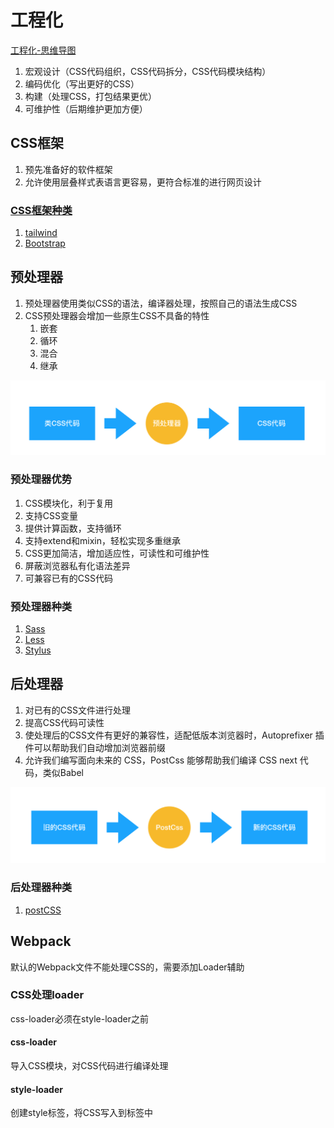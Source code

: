 # 工程化

[工程化-思维导图](./mind/08-工程化.html)

1. 宏观设计（CSS代码组织，CSS代码拆分，CSS代码模块结构）
2. 编码优化（写出更好的CSS）
3. 构建（处理CSS，打包结果更优）
4. 可维护性（后期维护更加方便）

## CSS框架

1. 预先准备好的软件框架
2. 允许使用层叠样式表语言更容易，更符合标准的进行网页设计

### [CSS框架种类](https://cloud.tencent.com/developer/article/1572146?from=article.detail.1793543)

1. [tailwind](https://www.tailwindcss.cn/)
2. [Bootstrap](https://www.bootcss.com/)

## 预处理器

1. 预处理器使用类似CSS的语法，编译器处理，按照自己的语法生成CSS
2. CSS预处理器会增加一些原生CSS不具备的特性
   1. 嵌套
   2. 循环
   3. 混合
   4. 继承

![预处理器](assets/08-预处理器.jpg)

### 预处理器优势

1. CSS模块化，利于复用
2. 支持CSS变量
3. 提供计算函数，支持循环
4. 支持extend和mixin，轻松实现多重继承
5. CSS更加简洁，增加适应性，可读性和可维护性
6. 屏蔽浏览器私有化语法差异
7. 可兼容已有的CSS代码

### 预处理器种类

1. [Sass](https://sass-lang.com/)
2. [Less](https://less.bootcss.com/)
3. [Stylus](https://www.stylus-lang.cn/)

## 后处理器

1. 对已有的CSS文件进行处理
2. 提高CSS代码可读性
3. 使处理后的CSS文件有更好的兼容性，适配低版本浏览器时，Autoprefixer 插件可以帮助我们自动增加浏览器前缀
4. 允许我们编写面向未来的 CSS，PostCss 能够帮助我们编译 CSS next 代码，类似Babel

![后处理器](assets/08-后处理器.png)

### 后处理器种类

1. [postCSS](https://www.postcss.com.cn/)

## Webpack

默认的Webpack文件不能处理CSS的，需要添加Loader辅助

### CSS处理loader

css-loader必须在style-loader之前

#### css-loader

导入CSS模块，对CSS代码进行编译处理

#### style-loader

创建style标签，将CSS写入到标签中
